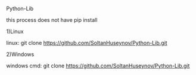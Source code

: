 Python-Lib

this process does not have pip install

1)Linux

linux: git clone https://github.com/SoltanHuseynov/Python-Lib.git

2)Windows

windows cmd: git clone https://github.com/SoltanHuseynov/Python-Lib.git
